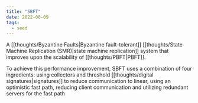 ```yaml
---
title: "SBFT"
date: 2022-08-09
tags:
  - seed
---
```


A [[thoughts/Byzantine Faults|Byzantine fault-tolerant]] [[thoughts/State Machine Replication (SMR)|state machine replication]] system that improves upon the scalability of [[thoughts/PBFT|PBFT]].

To achieve this performance improvement, SBFT uses a combination of four ingredients: using collectors and threshold [[thoughts/digital signatures|signatures]] to reduce communication to linear, using an optimistic fast path, reducing client communication and utilizing redundant servers for the fast path
